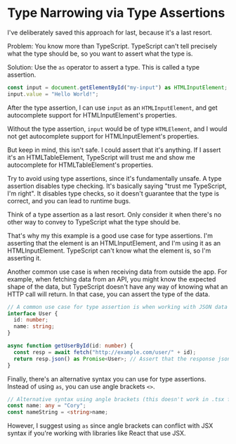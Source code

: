 # Type Narrowing via Type Assertions

I've deliberately saved this approach for last, because it's a last resort.

Problem: You know more than TypeScript. TypeScript can't tell precisely what the type should be, so you want to assert what the type is.

Solution: Use the `as` operator to assert a type. This is called a type assertion.

```ts
const input = document.getElementById("my-input") as HTMLInputElement;
input.value = "Hello World!";
```

After the type assertion, I can use `input` as an `HTMLInputElement`, and get autocomplete support for HTMLInputElement's properties.

Without the type assertion, `input` would be of type `HTMLElement`, and I would not get autocomplete support for HTMLInputElement's properties.

But keep in mind, this isn't safe. I could assert that it's anything. If I assert it's an HTMLTableElement, TypeScript will trust me and show me autocomplete for HTMLTableElement's properties.

Try to avoid using type assertions, since it's fundamentally unsafe. A type assertion disables type checking. It's basically saying "trust me TypeScript, I'm right". It disables type checks, so it doesn't guarantee that the type is correct, and you can lead to runtime bugs.

Think of a type assertion as a last resort. Only consider it when there's no other way to convey to TypeScript what the type should be.

That's why my this example is a good use case for type assertions. I'm asserting that the element is an HTMLInputElement, and I'm using it as an HTMLInputElement. TypeScript can't know what the element is, so I'm asserting it.

Another common use case is when receiving data from outside the app. For example, when fetching data from an API, you might know the expected shape of the data, but TypeScript doesn't have any way of knowing what an HTTP call will return. In that case, you can assert the type of the data.

```ts
// A common use case for type assertion is when working with JSON data fetched from an API.
interface User {
  id: number;
  name: string;
}

async function getUserById(id: number) {
  const resp = await fetch("http://example.com/user/" + id);
  return resp.json() as Promise<User>; // Assert that the response json is of type `User`.
}
```

Finally, there's an alternative syntax you can use for type assertions. Instead of using `as`, you can use angle brackets `<>`.

```ts
// Alternative syntax using angle brackets (this doesn't work in .tsx files, due to syntax conflict with JSX)
const name: any = "Cory";
const nameString = <string>name;
```

However, I suggest using `as` since angle brackets can conflict with JSX syntax if you're working with libraries like React that use JSX.
